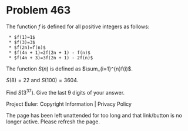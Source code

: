 #   Problem 463

   The function $f$ is defined for all positive integers as follows:

     * $f(1)=1$
     * $f(3)=3$
     * $f(2n)=f(n)$
     * $f(4n + 1)=2f(2n + 1) - f(n)$
     * $f(4n + 3)=3f(2n + 1) - 2f(n)$

   The function $S(n)$ is defined as $\sum_{i=1}^{n}f(i)$.

   $S(8)=22$ and $S(100)=3604$.

   Find $S(3^{37})$. Give the last 9 digits of your answer.

   Project Euler: Copyright Information | Privacy Policy

   The page has been left unattended for too long and that link/button is no
   longer active. Please refresh the page.
